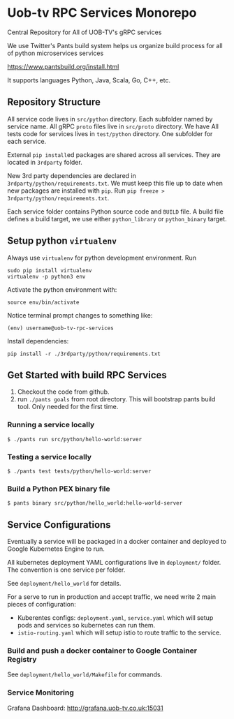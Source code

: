 # Uob-tv RPC Services Monorepo

Central Repository for All of UOB-TV's gRPC services


We use Twitter's Pants build system helps us organize build process for all of python microservices services 

https://www.pantsbuild.org/install.html

It supports languages Python, Java, Scala, Go, C++, etc.


## Repository Structure

All service code lives in `src/python` directory. Each subfolder named by service name.
All gRPC `proto` files live in `src/proto` directory. We have 
All tests code for services lives in `test/python` directory. One subfolder for each service.

External `pip install`ed packages are shared across all services. They are located in `3rdparty` folder.

New 3rd party dependencies are declared in `3rdparty/python/requirements.txt`. We must keep this file up to date when new packages are installed with `pip`. Run `pip freeze > 3rdparty/python/requirements.txt`.

Each service folder contains Python source code and `BUILD` file. A build file defines a build target, we use either `python_library` or `python_binary` target.

## Setup python `virtualenv`

Always use `virtualenv` for python development environment. 
Run 

    sudo pip install virtualenv
    virtualenv -p python3 env

Activate the python environment with:

    source env/bin/activate

Notice terminal prompt changes to something like:


    (env) username@uob-tv-rpc-services

Install dependencies:

    pip install -r ./3rdparty/python/requirements.txt


## Get Started with build RPC Services

1. Checkout the code from github.
2. run `./pants goals` from root directory. This will bootstrap pants build tool. Only needed for the first time.

### Running a service locally

    $ ./pants run src/python/hello-world:server

### Testing a service locally

    $ ./pants test tests/python/hello-world:server

### Build a Python PEX binary file 

    $ pants binary src/python/hello_world:hello-world-server


## Service Configurations

Eventually a service will be packaged in a docker container and deployed to Google Kubernetes Engine to run. 

All kubernetes deployment YAML configurations live in `deployment/` folder. The convention is one service per folder.

See `deployment/hello_world` for details.

For a serve to run in production and accept traffic, we need write 2 main pieces of configuration:

* Kuberentes configs: `deployment.yaml`, `service.yaml` which will setup pods and services so kubernetes can run them.
* `istio-routing.yaml` which will setup istio to route traffic to the service.

### Build and push a docker container to Google Container Registry

See `deployment/hello_world/Makefile` for commands.

### Service Monitoring

Grafana Dashboard:
http://grafana.uob-tv.co.uk:15031

